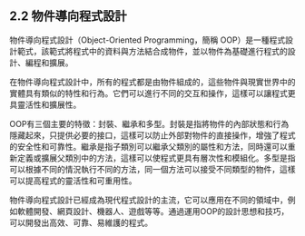 ## 2.2 物件導向程式設計

物件導向程式設計（Object-Oriented Programming，簡稱 OOP）是一種程式設計範式，該範式將程式中的資料與方法結合成物件，並以物件為基礎進行程式的設計、編程和擴展。

在物件導向程式設計中，所有的程式都是由物件組成的，這些物件與現實世界中的實體具有類似的特性和行為。它們可以進行不同的交互和操作，這樣可以讓程式更具靈活性和擴展性。

OOP有三個主要的特徵：封裝、繼承和多型。封裝是指將物件的內部狀態和行為隱藏起來，只提供必要的接口，這樣可以防止外部對物件的直接操作，增強了程式的安全性和可靠性。繼承是指子類別可以繼承父類別的屬性和方法，同時還可以重新定義或擴展父類別中的方法，這樣可以使程式更具有層次性和模組化。多型是指可以根據不同的情況執行不同的方法，同一個方法可以接受不同類型的物件，這樣可以提高程式的靈活性和可重用性。

物件導向程式設計已經成為現代程式設計的主流，它可以應用在不同的領域中，例如軟體開發、網頁設計、機器人、遊戲等等。通過運用OOP的設計思想和技巧，可以開發出高效、可靠、易維護的程式。